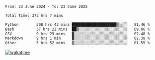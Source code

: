 <!--START_SECTION:waka-->

```txt
From: 23 June 2024 - To: 23 June 2025

Total Time: 373 hrs 7 mins

Python        308 hrs 43 mins ████████████████████▒░░░░   81.46 %
Bash          37 hrs 22 mins  ██▒░░░░░░░░░░░░░░░░░░░░░░   09.86 %
CSV           9 hrs 23 mins   ▓░░░░░░░░░░░░░░░░░░░░░░░░   02.48 %
Markdown      9 hrs 1 min     ▓░░░░░░░░░░░░░░░░░░░░░░░░   02.38 %
Other         5 hrs 52 mins   ▒░░░░░░░░░░░░░░░░░░░░░░░░   01.55 %
```

<!--END_SECTION:waka-->
[![wakatime](https://wakatime.com/badge/user/5f89a63a-5294-4958-ad30-2b3455e63f2a.svg)](https://wakatime.com/@5f89a63a-5294-4958-ad30-2b3455e63f2a)
